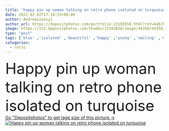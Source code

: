 ```yaml
---
title: 'happy pin up woman talking on retro phone isolated on turquoise'
date: 2021-02-02T17:10:53+00:00
author: AndrewLozovyi
author_url: https://depositphotos.com/portfolio-13193658.html?ref=64678756
image: https://st2.depositphotos.com/thumbs/13193658/image/44356/443562448/api_thumb_450.jpg?forcejpeg=true
type: "post"
tags: ['blue' ,'isolated' ,'beautiful' ,'happy' ,'young' ,'smiling' ,'model' ,'cheerful' ,'caucasian' ,'connection' ,'style' ,'retro' ,'vintage' ,'fashion' ,'turquoise' ,'emotion' ,'pretty' ,'stylish' ,'woman' ,'communication' ,'conversation' ,'phone' ,'talk' ,'telephone' ,'trendy' ,'clothes' ,'attractive' ,'posing' ,'positive' ,'fashionable' ,'handset' ,'checkered' ,'blouse' ,'plaid' ,'headband' ,'fashionista' ,'copy space' ,'one person' ,'Studio Shot' ,'pin up' ,'Fashion Shoot' ]
categories: 
  - retro
---
```

<div aling="center">
            <font size="60"> Happy pin up woman talking on retro phone isolated on turquoise</font>   
</div>
<div>
    <a href='https://depositphotos.com/443562448/stock-photo-happy-pin-woman-talking-retro.html?ref=64678756' target=_blank > Go "Depositphotos" to get lage size of this picture ->
        <img href='https://depositphotos.com/443562448/stock-photo-happy-pin-woman-talking-retro.html?ref=64678756' src='https://st2.depositphotos.com/13193658/44356/i/950/depositphotos_443562448-stock-photo-happy-pin-woman-talking-retro.jpg?forcejpeg=true' alt='Happy pin up woman talking on retro phone isolated on turquoise' >
    </a>
</div>
